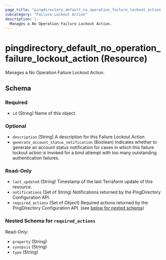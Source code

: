 ```yaml
---
page_title: "pingdirectory_default_no_operation_failure_lockout_action Resource - terraform-provider-pingdirectory"
subcategory: "Failure Lockout Action"
description: |-
  Manages a No Operation Failure Lockout Action.
---
```


# pingdirectory_default_no_operation_failure_lockout_action (Resource)

Manages a No Operation Failure Lockout Action.



<!-- schema generated by tfplugindocs -->
## Schema

### Required

- `id` (String) Name of this object.

### Optional

- `description` (String) A description for this Failure Lockout Action
- `generate_account_status_notification` (Boolean) Indicates whether to generate an account status notification for cases in which this failure lockout action is invoked for a bind attempt with too many outstanding authentication failures.

### Read-Only

- `last_updated` (String) Timestamp of the last Terraform update of this resource.
- `notifications` (Set of String) Notifications returned by the PingDirectory Configuration API.
- `required_actions` (Set of Object) Required actions returned by the PingDirectory Configuration API. (see [below for nested schema](#nestedatt--required_actions))

<a id="nestedatt--required_actions"></a>
### Nested Schema for `required_actions`

Read-Only:

- `property` (String)
- `synopsis` (String)
- `type` (String)



